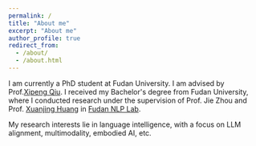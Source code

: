 ```yaml
---
permalink: /
title: "About me"
excerpt: "About me"
author_profile: true
redirect_from: 
  - /about/
  - /about.html
---
```


I am currently a PhD student at Fudan University. I am advised by Prof.[Xipeng Qiu](https://xpqiu.github.io/en.html). I received my Bachelor's degree from Fudan University, where I conducted research under the supervision of Prof. Jie Zhou and Prof. [Xuanjing Huang](https://xuanjing-huang.github.io/) in [Fudan NLP Lab](https://nlp.fudan.edu.cn/).
                
My research interests lie in language intelligence, with a focus on LLM alignment, multimodality, embodied AI, etc.